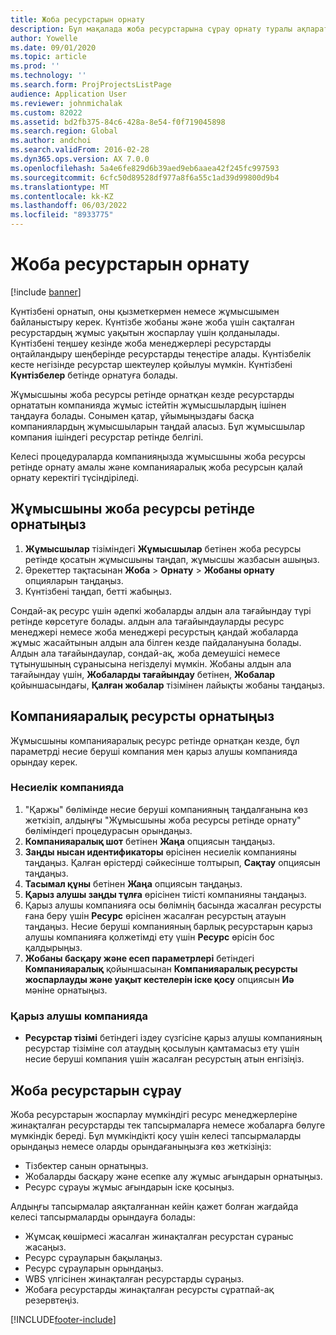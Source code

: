 ```yaml
---
title: Жоба ресурстарын орнату
description: Бұл мақалада жоба ресурстарына сұрау орнату туралы ақпарат берілген.
author: Yowelle
ms.date: 09/01/2020
ms.topic: article
ms.prod: ''
ms.technology: ''
ms.search.form: ProjProjectsListPage
audience: Application User
ms.reviewer: johnmichalak
ms.custom: 82022
ms.assetid: bd2fb375-84c6-428a-8e54-f0f719045898
ms.search.region: Global
ms.author: andchoi
ms.search.validFrom: 2016-02-28
ms.dyn365.ops.version: AX 7.0.0
ms.openlocfilehash: 5a4e6fe829d6b39aed9eb6aaea42f245fc997593
ms.sourcegitcommit: 6cfc50d89528df977a8f6a55c1ad39d99800d9b4
ms.translationtype: MT
ms.contentlocale: kk-KZ
ms.lasthandoff: 06/03/2022
ms.locfileid: "8933775"
---
```

# <a name="set-up-project-resources"></a>Жоба ресурстарын орнату

[!include [banner](../includes/banner.md)]

Күнтізбені орнатып, оны қызметкермен немесе жұмысшымен байланыстыру керек. Күнтізбе жобаны және жоба үшін сақталған ресурстардың жұмыс уақытын жоспарлау үшін қолданылады. Күнтізбені теңшеу кезінде жоба менеджерлері ресурстарды оңтайландыру шеңберінде ресурстарды теңестіре алады. Күнтізбелік кесте негізінде ресурстар шектеулер қойылуы мүмкін. Күнтізбені **Күнтізбелер** бетінде орнатуға болады.

Жұмысшыны жоба ресурсы ретінде орнатқан кезде ресурстарды орнататын компанияда жұмыс істейтін жұмысшылардың ішінен таңдауға болады. Сонымен қатар, ұйымыңыздағы басқа компаниялардың жұмысшыларын таңдай аласыз. Бұл жұмысшылар компания ішіндегі ресурстар ретінде белгілі.

Келесі процедураларда компанияңызда жұмысшыны жоба ресурсы ретінде орнату амалы және компанияаралық жоба ресурсын қалай орнату керектігі түсіндіріледі.

## <a name="set-up-a-worker-as-a-project-resource"></a>Жұмысшыны жоба ресурсы ретінде орнатыңыз

1. **Жұмысшылар** тізіміндегі **Жұмысшылар** бетінен жоба ресурсы ретінде қосатын жұмысшыны таңдап, жұмысшы жазбасын ашыңыз.
2. Әрекеттер тақтасынан **Жоба** &gt; **Орнату** &gt; **Жобаны орнату** опцияларын таңдаңыз.
3. Күнтізбені таңдап, бетті жабыңыз.

Сондай-ақ ресурс үшін әдепкі жобаларды алдын ала тағайындау түрі ретінде көрсетуге болады. алдын ала тағайындауларды ресурс менеджері немесе жоба менеджері ресурстың қандай жобаларда жұмыс жасайтынын алдын ала білген кезде пайдалануына болады. Алдын ала тағайындаулар, сондай-ақ, жоба демеушісі немесе тұтынушының сұранысына негізделуі мүмкін. Жобаны алдын ала тағайындау үшін, **Жобаларды тағайындау** бетінен, **Жобалар** қойыншасындағы, **Қалған жобалар** тізімінен лайықты жобаны таңдаңыз.

## <a name="set-up-an-intercompany-resource"></a>Компанияаралық ресурсты орнатыңыз

Жұмысшыны компанияаралық ресурс ретінде орнатқан кезде, бұл параметрді несие беруші компания мен қарыз алушы компанияда орындау керек.

### <a name="in-the-lending-company"></a>Несиелік компанияда

1. "Қаржы" бөлімінде несие беруші компанияның таңдалғанына көз жеткізіп, алдыңғы "Жұмысшыны жоба ресурсы ретінде орнату" бөліміндегі процедурасын орындаңыз.
2. **Компанияаралық шот** бетінен **Жаңа** опциясын таңдаңыз.
3. **Заңды нысан идентификаторы** өрісінен несиелік компанияны таңдаңыз. Қалған өрістерді сәйкесінше толтырып, **Сақтау** опциясын таңдаңыз.
4. **Тасымал құны** бетінен **Жаңа** опциясын таңдаңыз.
5. **Қарыз алушы заңды тұлға** өрісінен тиісті компанияны таңдаңыз.
6. Қарыз алушы компанияға осы бөлімнің басында жасалған ресурсты ғана беру үшін **Ресурс** өрісінен жасалған ресурстың атауын таңдаңыз. Несие беруші компанияның барлық ресурстарын қарыз алушы компанияға қолжетімді ету үшін **Ресурс** өрісін бос қалдырыңыз.
7. **Жобаны басқару және есеп параметрлері** бетіндегі **Компанияаралық** қойыншасынан **Компанияаралық ресурсты жоспарлауды және уақыт кестелерін іске қосу** опциясын **Иә** мәніне орнатыңыз.

### <a name="in-the-borrowing-company"></a>Қарыз алушы компанияда

- **Ресурстар тізімі** бетіндегі іздеу сүзгісіне қарыз алушы компанияның ресурстар тізіміне сол атаудың қосылуын қамтамасыз ету үшін несие беруші компания үшін жасалған ресурстың атын енгізіңіз.

## <a name="request-project-resources"></a>Жоба ресурстарын сұрау
Жоба ресурстарын жоспарлау мүмкіндігі ресурс менеджерлеріне жинақталған ресурстарды тек тапсырмаларға немесе жобаларға бөлуге мүмкіндік береді. Бұл мүмкіндікті қосу үшін келесі тапсырмаларды орындаңыз немесе оларды орындағаныңызға көз жеткізіңіз:

- Тізбектер санын орнатыңыз.
- Жобаларды басқару және есепке алу жұмыс ағындарын орнатыңыз.
- Ресурс сұрауы жұмыс ағындарын іске қосыңыз.

Алдыңғы тапсырмалар аяқталғаннан кейін қажет болған жағдайда келесі тапсырмаларды орындауға болады:

- Жұмсақ көшірмесі жасалған жинақталған ресурстан сұраныс жасаңыз.
- Ресурс сұрауларын бақылаңыз.
- Ресурс сұрауларын орындаңыз.
- WBS үлгісінен жинақталған ресурстарды сұраңыз.
- Жобаға ресурстарды жинақталған ресурсты сұратпай-ақ резервтеңіз.


[!INCLUDE[footer-include](../includes/footer-banner.md)]